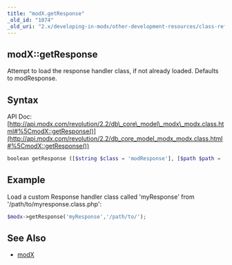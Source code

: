 ```yaml
---
title: "modX.getResponse"
_old_id: "1074"
_old_uri: "2.x/developing-in-modx/other-development-resources/class-reference/modx/modx.getresponse"
---
```


## modX::getResponse

Attempt to load the response handler class, if not already loaded. Defaults to modResponse.

## Syntax

API Doc: [http://api.modx.com/revolution/2.2/db\_core\_model\_modx\_modx.class.html#%5CmodX::getResponse()](http://api.modx.com/revolution/2.2/db_core_model_modx_modx.class.html#%5CmodX::getResponse())

``` php 
boolean getResponse ([$string $class = 'modResponse'], [$path $path = ''])
```

## Example

Load a custom Response handler class called 'myResponse' from '/path/to/myresponse.class.php':

``` php 
$modx->getResponse('myResponse','/path/to/');
```

## See Also

- [modX](developing-in-modx/other-development-resources/class-reference/modx "modX")